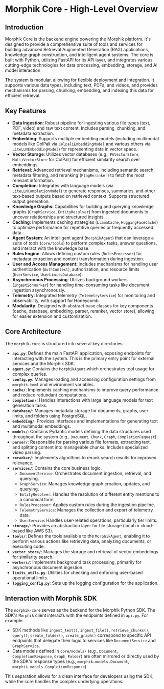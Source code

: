 # Morphik Core - High-Level Overview

## Introduction

Morphik Core is the backend engine powering the Morphik platform. It's designed to provide a comprehensive suite of tools and services for building advanced Retrieval Augmented Generation (RAG) applications, knowledge graph construction, and intelligent agent systems. The core is built with Python, utilizing FastAPI for its API layer, and integrates various cutting-edge technologies for data processing, embedding, storage, and AI model interaction.

The system is modular, allowing for flexible deployment and integration. It supports various data types, including text, PDFs, and videos, and provides mechanisms for parsing, chunking, embedding, and indexing this data for efficient retrieval.

## Key Features

*   **Data Ingestion**: Robust pipeline for ingesting various file types (text, PDF, video) and raw text content. Includes parsing, chunking, and metadata extraction.
*   **Embedding**: Supports multiple embedding models (including multimodal models like ColPali via `ColpaliEmbeddingModel` and various others via `LiteLLMEmbeddingModel`) for representing data in vector space.
*   **Vector Storage**: Utilizes vector databases (e.g., `PGVectorStore`, `MultiVectorStore` for ColPali) for efficient similarity search over embeddings.
*   **Retrieval**: Advanced retrieval mechanisms, including semantic search, metadata filtering, and reranking (`FlagReranker`) to fetch the most relevant information.
*   **Completion**: Integrates with language models (via `LiteLLMCompletionModel`) to generate responses, summaries, and other text-based outputs based on retrieved context. Supports structured output generation.
*   **Knowledge Graphs**: Capabilities for building and querying knowledge graphs (`GraphService`, `EntityResolver`) from ingested documents to uncover relationships and structured insights.
*   **Caching**: Implements caching strategies (`LlamaCache`, `HuggingFaceCache`) to optimize performance for repetitive queries or frequently accessed data.
*   **Agent System**: An intelligent agent (`MorphikAgent`) that can leverage a suite of tools (`core/tools`) to perform complex tasks, answer questions, and interact with the knowledge base.
*   **Rules Engine**: Allows defining custom rules (`RulesProcessor`) for metadata extraction and content transformation during ingestion.
*   **User and Access Management**: Includes mechanisms for handling user authentication (`AuthContext`), authorization, and resource limits (`UserService`, `UserLimitsDatabase`).
*   **Asynchronous Processing**: Utilizes background workers (`IngestionWorker`) for handling time-consuming tasks like document ingestion asynchronously.
*   **Telemetry**: Integrated telemetry (`TelemetryService`) for monitoring and observability, with support for Honeycomb.
*   **Modularity**: Designed with abstract base classes for key components (cache, database, embedding, parser, reranker, vector store), allowing for easier extension and customization.

## Core Architecture

The `morphik-core` is structured into several key directories:

*   **`api.py`**: Defines the main FastAPI application, exposing endpoints for interacting with the system. This is the primary entry point for external services and the Morphik SDK.
*   **`agent.py`**: Contains the `MorphikAgent` which orchestrates tool usage for complex queries.
*   **`config.py`**: Manages loading and accessing configuration settings from `morphik.toml` and environment variables.
*   **`cache/`**: Implements caching mechanisms to improve query performance and reduce redundant computations.
*   **`completion/`**: Handles interactions with large language models for text generation tasks.
*   **`database/`**: Manages metadata storage for documents, graphs, user limits, and folders using PostgreSQL.
*   **`embedding/`**: Provides interfaces and implementations for generating text and multimodal embeddings.
*   **`models/`**: Contains Pydantic models defining the data structures used throughout the system (e.g., `Document`, `Chunk`, `Graph`, `CompletionRequest`).
*   **`parser/`**: Responsible for parsing various file formats, extracting text, and splitting content into manageable chunks. Includes specialized video parsing.
*   **`reranker/`**: Implements algorithms to rerank search results for improved relevance.
*   **`services/`**: Contains the core business logic.
    *   `DocumentService`: Orchestrates document ingestion, retrieval, and querying.
    *   `GraphService`: Manages knowledge graph creation, updates, and querying.
    *   `EntityResolver`: Handles the resolution of different entity mentions to a canonical form.
    *   `RulesProcessor`: Applies custom rules during the ingestion pipeline.
    *   `TelemetryService`: Manages the collection and export of telemetry data.
    *   `UserService`: Handles user-related operations, particularly tier limits.
*   **`storage/`**: Provides an abstraction layer for file storage (local or cloud-based like AWS S3).
*   **`tools/`**: Defines the tools available to the `MorphikAgent`, enabling it to perform various actions like retrieving data, analyzing documents, or executing code.
*   **`vector_store/`**: Manages the storage and retrieval of vector embeddings for similarity search.
*   **`workers/`**: Implements background task processing, primarily for asynchronous document ingestion.
*   **`limits_utils.py`**: Utilities for checking and enforcing user-based operational limits.
*   **`logging_config.py`**: Sets up the logging configuration for the application.

## Interaction with Morphik SDK

The `morphik-core` serves as the backend for the Morphik Python SDK. The SDK's `Morphik` client interacts with the endpoints defined in `api.py`. For example:

*   SDK methods like `ingest_text()`, `ingest_file()`, `retrieve_chunks()`, `query()`, `create_folder()`, `create_graph()` correspond to specific API endpoints that delegate their logic to services like `DocumentService` and `GraphService`.
*   Data models defined in `core/models/` (e.g., `Document`, `CompletionResponse`, `Graph`, `Folder`) are often mirrored or directly used by the SDK's response types (e.g., `morphik.models.Document`, `morphik.models.CompletionResponse`).

This separation allows for a clean interface for developers using the SDK, while the core handles the complex underlying operations.